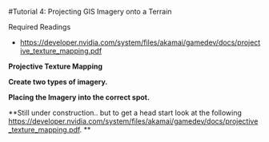 #Tutorial 4: Projecting GIS Imagery onto a Terrain

Required Readings
* https://developer.nvidia.com/system/files/akamai/gamedev/docs/projective_texture_mapping.pdf

**Projective Texture Mapping**

**Create two types of imagery.**

**Placing the Imagery into the correct spot.**

**Still under construction.. but to get a head start look at the following https://developer.nvidia.com/system/files/akamai/gamedev/docs/projective_texture_mapping.pdf. **
